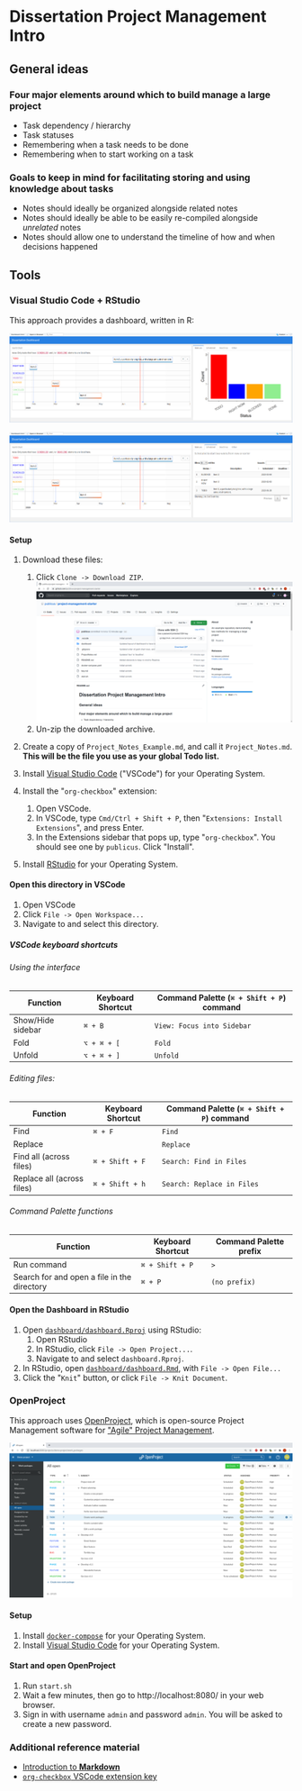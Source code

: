 # Dissertation Project Management Intro

## General ideas

### Four major elements around which to build manage a large project

- Task dependency / hierarchy
- Task statuses
- Remembering when a task needs to be done
- Remembering when to start working on a task

### Goals to keep in mind for facilitating storing and using knowledge about tasks

- Notes should ideally be organized alongside related notes
- Notes should ideally be able to be easily re-compiled alongside _unrelated_ notes
- Notes should allow one to understand the timeline of how and when decisions happened

## Tools

### Visual Studio Code + RStudio

This approach provides a dashboard, written in R:

![documentation/example_screenshots/statuses.png](documentation/example_screenshots/statuses.png)

![documentation/example_screenshots/scheduled.png](documentation/example_screenshots/scheduled.png)

#### Setup

1. Download these files:
   1. Click `Clone -> Download ZIP`.
      ![documentation/example_screenshots/github_clone.png](documentation/example_screenshots/github_clone.png)
   1. Un-zip the downloaded archive.
1. Create a copy of `Project_Notes_Example.md`, and call it `Project_Notes.md`. **This will be the file you use as your global Todo list.**

1. Install [Visual Studio Code](https://code.visualstudio.com/) ("VSCode") for your Operating System.
1. Install the "`org-checkbox`" extension:
   1. Open VSCode.
   1. In VSCode, type `Cmd/Ctrl + Shift + P`, then "`Extensions: Install Extensions`", and press Enter.
   1. In the Extensions sidebar that pops up, type "`org-checkbox`". You should see one by `publicus`. Click "Install".
1. Install [RStudio](https://rstudio.com/products/rstudio/download/) for your Operating System.

#### Open this directory in VSCode

1. Open VSCode
1. Click `File -> Open Workspace...`
1. Navigate to and select this directory.

##### VSCode keyboard shortcuts

###### Using the interface

| Function          | Keyboard Shortcut | Command Palette (`⌘ + Shift + P`) command |
| ----------------- | ----------------- | ----------------------------------------- |
| Show/Hide sidebar | `⌘ + B`           | `View: Focus into Sidebar`                |
| Fold              | `⌥ + ⌘ + [`       | `Fold`                                    |
| Unfold            | `⌥ + ⌘ + ]`       | `Unfold`                                  |

###### Editing files:

| Function                   | Keyboard Shortcut | Command Palette (`⌘ + Shift + P`) command |
| -------------------------- | ----------------- | ----------------------------------------- |
| Find                       | `⌘ + F`           | `Find`                                    |
| Replace                    |                   | `Replace`                                 |
| Find all (across files)    | `⌘ + Shift + F`   | `Search: Find in Files`                   |
| Replace all (across files) | `⌘ + Shift + h`   | `Search: Replace in Files`                |

###### Command Palette functions

| Function                                    | Keyboard Shortcut | Command Palette prefix |
| ------------------------------------------- | ----------------- | ---------------------- |
| Run command                                 | `⌘ + Shift + P`   | `>`                    |
| Search for and open a file in the directory | `⌘ + P`           | `(no prefix)`          |

#### Open the Dashboard in RStudio

1. Open [`dashboard/dashboard.Rproj`](dashboard/dashboard.Rproj) using RStudio:
   1. Open RStudio
   1. In RStudio, click `File -> Open Project...`.
   1. Navigate to and select `dashboard.Rproj`.
1. In RStudio, open [`dashboard/dashboard.Rmd`](dashboard/dashboard.Rmd), with `File -> Open File...`
1. Click the "`Knit`" button, or click `File -> Knit Document`.

### OpenProject

This approach uses [OpenProject](https://www.openproject.org/), which is open-source Project Management software for ["Agile" Project Management](https://www.atlassian.com/agile/project-management/epics-stories-themes).

![documentation/example_screenshots/openproject.png](documentation/example_screenshots/openproject.png)

#### Setup

1. Install [`docker-compose`](https://docs.docker.com/compose/install/#install-compose) for your Operating System.
1. Install [Visual Studio Code](https://code.visualstudio.com/) for your Operating System.

#### Start and open OpenProject

1. Run `start.sh`
1. Wait a few minutes, then go to http://localhost:8080/ in your web browser.
1. Sign in with username `admin` and password `admin`. You will be asked to create a new password.

### Additional reference material

- [Introduction to **Markdown**](https://guides.github.com/features/mastering-markdown/)
- [`org-checkbox` VSCode extension key](https://raw.githubusercontent.com/publicus/project-management-starter/master/key.md)
